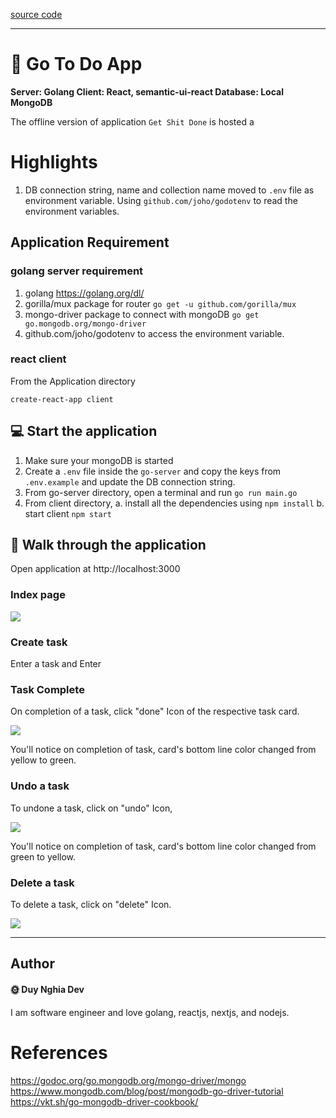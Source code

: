 [source code](https://github.com/schadokar/go-to-do-app/)

---

# 📝 Go To Do App

**Server: Golang
Client: React, semantic-ui-react
Database: Local MongoDB**

The offline version of application `Get Shit Done` is hosted a

# Highlights

1. DB connection string, name and collection name moved to `.env` file as environment variable. Using `github.com/joho/godotenv` to read the environment variables.

## Application Requirement

### golang server requirement

1. golang https://golang.org/dl/
2. gorilla/mux package for router `go get -u github.com/gorilla/mux`
3. mongo-driver package to connect with mongoDB `go get go.mongodb.org/mongo-driver`
4. github.com/joho/godotenv to access the environment variable.

### react client

From the Application directory

`create-react-app client`

## 💻 Start the application

1. Make sure your mongoDB is started
2. Create a `.env` file inside the `go-server` and copy the keys from `.env.example` and update the DB connection string.
3. From go-server directory, open a terminal and run
   `go run main.go`
4. From client directory,
   a. install all the dependencies using `npm install`
   b. start client `npm start`

## 🐼 Walk through the application

Open application at http://localhost:3000

### Index page

![](https://github.com/schadokar/go-to-do-app/blob/master/images/index.PNG)

### Create task

Enter a task and Enter

### Task Complete

On completion of a task, click "done" Icon of the respective task card.

![](https://github.com/schadokar/go-to-do-app/blob/master/images/taskComplete.PNG)

You'll notice on completion of task, card's bottom line color changed from yellow to green.

### Undo a task

To undone a task, click on "undo" Icon,

![](https://github.com/schadokar/go-to-do-app/blob/master/images/createTask.PNG)

You'll notice on completion of task, card's bottom line color changed from green to yellow.

### Delete a task

To delete a task, click on "delete" Icon.

![](https://github.com/schadokar/go-to-do-app/blob/master/images/deletetask.PNG)

---

## Author

#### 🌞 Duy Nghia Dev

I am software engineer and love golang, reactjs, nextjs, and nodejs.

# References

https://godoc.org/go.mongodb.org/mongo-driver/mongo
https://www.mongodb.com/blog/post/mongodb-go-driver-tutorial
https://vkt.sh/go-mongodb-driver-cookbook/
